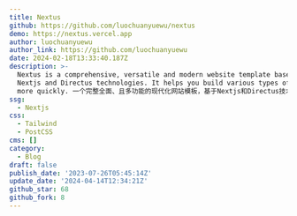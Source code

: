 ```yaml
---
title: Nextus
github: https://github.com/luochuanyuewu/nextus
demo: https://nextus.vercel.app
author: luochuanyuewu
author_link: https://github.com/luochuanyuewu
date: 2024-02-18T13:33:40.187Z
description: >-
  Nextus is a comprehensive, versatile and modern website template based on
  Nextjs and Directus technologies. It helps you build various types of websites
  more quickly. 一个完整全面、且多功能的现代化网站模板，基于Nextjs和Directus技术。帮助你更快速地构建各种类型的网站。
ssg:
  - Nextjs
css:
  - Tailwind
  - PostCSS
cms: []
category:
  - Blog
draft: false
publish_date: '2023-07-26T05:45:14Z'
update_date: '2024-04-14T12:34:21Z'
github_star: 68
github_fork: 8
---
```

